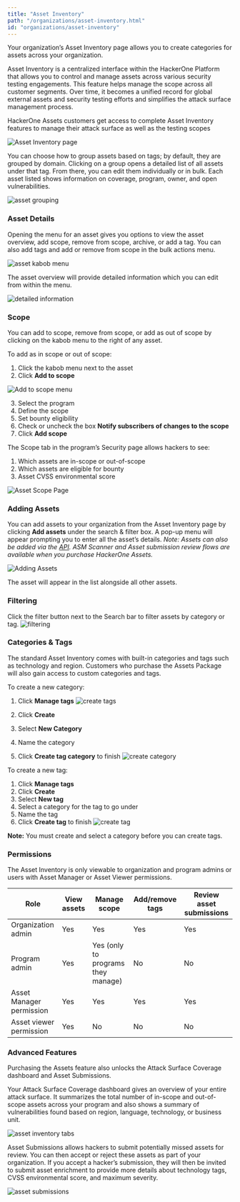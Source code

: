 ```yaml
---
title: "Asset Inventory"
path: "/organizations/asset-inventory.html"
id: "organizations/asset-inventory"
---
```

Your organization’s Asset Inventory page allows you to create categories for assets across your organization.

Asset Inventory is a centralized interface within the HackerOne Platform that allows you to control and manage assets across various security testing engagements.
This feature helps manage the scope across all customer segments. Over time, it becomes a unified record for global external assets and security testing efforts and simplifies the attack surface management process.

HackerOne Assets customers get access to complete Asset Inventory features to manage their attack surface as well as the testing scopes

![Asset Inventory page](./images/asset-inventory-1.png)

You can choose how to group assets based on tags; by default, they are grouped by domain. Clicking on a group opens a detailed list of all assets under that tag. From there, you can edit them individually or in bulk. Each asset listed shows information on coverage, program, owner, and open vulnerabilities.

![asset grouping](./images/asset-inventory-2.png)

### Asset Details
Opening the menu for an asset gives you options to view the asset overview, add scope, remove from scope, archive, or add a tag. You can also add tags and add or remove from scope in the bulk actions menu.

![asset kabob menu](./images/asset-inventory-3.png)

The asset overview will provide detailed information which you can edit from within the menu.

![detailed information](./images/asset-inventory-4.png)

### Scope
You can add to scope, remove from scope, or add as out of scope by clicking on the kabob menu to the right of any asset.

To add as in scope or out of scope:
1. Click the kabob menu next to the asset
2. Click **Add to scope**

![Add to scope menu](./images/asset-inventory-12.png)

3. Select the program
4. Define the scope 
5. Set bounty eligibility
6. Check or uncheck the box **Notify subscribers of changes to the scope**
7. Click **Add scope**

The Scope tab in the program’s Security page allows hackers to see:
1. Which assets are in-scope or out-of-scope
2. Which assets are eligible for bounty
3. Asset CVSS environmental score

![Asset Scope Page](./images/asset-inventory-13.png)

### Adding Assets

You can add assets to your organization from the Asset Inventory page by clicking **Add assets** under the search & filter box. A pop-up menu will appear prompting you to enter all the asset’s details.
*Note: Assets can also be added via the [API](https://api.hackerone.com/customer-resources/#assets). ASM Scanner and Asset submission review flows are available when you purchase HackerOne Assets.*

![Adding Assets](./images/asset-inventory-9.png)

The asset will appear in the list alongside all other assets.

### Filtering

Click the filter button next to the Search bar to filter assets by category or tag.
![filtering](./images/asset-inventory-8.png)

### Categories & Tags
The standard Asset Inventory comes with built-in categories and tags such as technology and region. Customers who purchase the Assets Package will also gain access to custom categories and tags. 

To create a new category:
1. Click **Manage tags**
![create tags](./images/asset-inventory-5.png)

2. Click **Create**
3. Select **New Category**
4. Name the category
5. Click **Create tag category** to finish
![create category](./images/asset-inventory-6.png)

To create a new tag:
1. Click **Manage tags**
2. Click **Create**
3. Select **New tag**
4. Select a category for the tag to go under
5. Name the tag
6. Click **Create tag** to finish
![create tag](./images/asset-inventory-7.png)

**Note:** You must create and select a category before you can create tags.

### Permissions
The Asset Inventory is only viewable to organization and program admins or users with Asset Manager or Asset Viewer permissions.

| Role | View assets | Manage scope | Add/remove tags | Review asset submissions |
| --- | --- | --- | --- | --- |
| Organization admin | Yes | Yes | Yes | Yes |
| Program admin | Yes | Yes (only to programs they manage) | No | No |
| Asset Manager permission | Yes | Yes | Yes | Yes |
| Asset viewer permission | Yes | No | No | No |

### Advanced Features
Purchasing the Assets feature also unlocks the Attack Surface Coverage dashboard and Asset Submissions. 

Your Attack Surface Coverage dashboard gives an overview of your entire attack surface. It summarizes the total number of in-scope and out-of-scope assets across your program and also shows a summary of vulnerabilities found based on region, language, technology, or business unit.

![asset inventory tabs](./images/asset-inventory-10.png)

Asset Submissions allows hackers to submit potentially missed assets for review. You can then accept or reject these assets as part of your organization. If you accept a hacker’s submission, they will then be invited to submit asset enrichment to provide more details about technology tags, CVSS environmental score, and maximum severity.

![asset submissions](./images/asset-inventory-11.png)
